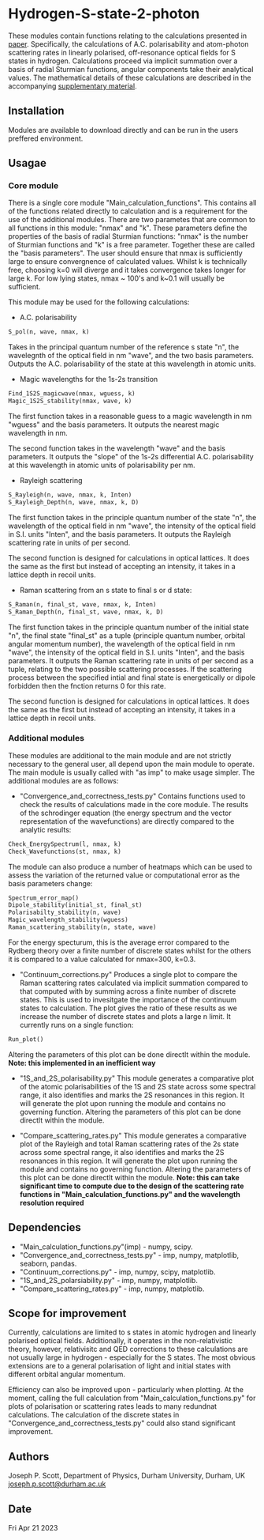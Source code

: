 # Hydrogen-S-state-2-photon
These modules contain functions relating to the calculations presented in [paper](). 
Specifically, the calculations of A.C. polarisability and atom-photon scattering rates in linearly polarised, off-resonance optical fields for S states in hydrogen. Calculations proceed via implicit summation over a basis of radial Sturmian functions, angular components take their analytical values.  The mathematical details of these calculations are described in the accompanying [supplementary material]().

## Installation

Modules are available to download directly and can be run in the users preffered environment.

## Usagae

### Core module
There is a single core module "Main_calculation_functions". This contains all of the functions related directly to calculation and is a requirement for the use of the additional modules. There are two parametes that are common to all functions in this module: "nmax" and "k". These parameters define the properties of the basis of radial Sturmian functions: "nmax" is the number of Sturmian functions and "k" is a free parameter. Together these are called the "basis parameters". 
The user should ensure that nmax is sufficiently large to ensure convergnence of calculated values. Whilst k is technically free, choosing k=0 will diverge and it takes convergence takes longer for large k. For low lying states, nmax ~ 100's and k~0.1 will usually be sufficient.

This module may be used for the following calculations:
- A.C. polarisability
```python
S_pol(n, wave, nmax, k)
``` 
Takes in the principal quantum number of the reference s state "n", the wavelegnth of the optical field in nm "wave", and the two basis parameters. Outputs the A.C. polarisability of the state at this wavelength in atomic units.
- Magic wavelengths for the 1s-2s transition
```python
Find_1S2S_magicwave(nmax, wguess, k)
Magic_1S2S_stability(nmax, wave, k)
```
The first function takes in a reasonable guess to a magic wavelength in nm "wguess" and the basis parameters. It outputs the nearest magic wavelength in nm.

The second function takes in the wavelength "wave" and the basis parameters. It outputs the "slope" of the 1s-2s differential A.C. polarisability at this wavelength in atomic units of polarisability per nm.
- Rayleigh scattering
```python
S_Rayleigh(n, wave, nmax, k, Inten)
S_Rayleigh_Depth(n, wave, nmax, k, D)
```
The first function takes in the principle quantum number of the state "n", the wavelength of the optical field in nm "wave", the intensity of the optical field in S.I. units "Inten", and the basis parameters. It outputs the Rayleigh scattering rate in units of per second. 

The second function is designed for calculations in optical lattices. It does the same as the first but instead of accepting an intensity, it takes in a lattice depth in recoil units.

- Raman scattering from an s state to final s or d state:
```python
S_Raman(n, final_st, wave, nmax, k, Inten)
S_Raman_Depth(n, final_st, wave, nmax, k, D)
```
The first function takes in the principle quantum number of the initial state "n", the final state "final_st" as a tuple (principle quantum number, orbital angular momentum number), the wavelength of the optical field in nm "wave", the intensity of the optical field in S.I. units "Inten", and the basis parameters. It outputs the Raman scattering rate in units of per second as a tuple, relating to the two possible scattering processes. If the scattering process between the specified intial and final state is energetically or dipole forbidden then the fnction returns 0 for this rate.

The second function is designed for calculations in optical lattices. It does the same as the first but instead of accepting an intensity, it takes in a lattice depth in recoil units.

### Additional modules
These modules are additional to the main module and are not strictly necessary to the general user, all depend upon the main module to operate. The main module is usually called with "as imp" to make usage simpler. The additional modules are as follows:

- "Convergence_and_correctness_tests.py"
Contains functions used to check the results of calculations made in the core module. The results of the schrodinger equation (the energy spectrum and the vector representation of the wavefunctions) are directly compared to the analytic results:
```python
Check_EnergySpectrum(l, nmax, k)
Check_Wavefunctions(st, nmax, k)
```
The module can also produce a number of heatmaps which can be used to assess the variation of the returned value or computational error as the basis parameters change:
```python
Spectrum_error_map()
Dipole_stability(initial_st, final_st)
Polarisabilty_stability(n, wave)
Magic_wavelength_stability(wguess)
Raman_scattering_stability(n, state, wave)
```
For the energy specturum, this is the average error compared to the Rydberg theory over a finite number of discrete states whilst for the others it is compared to a value calculated for nmax=300, k=0.3.

- "Continuum_corrections.py"
Produces a single plot to compare the Raman scattering rates calculated via implicit summation compared to that computed with by summing across a finite number of discrete states. This is used to invesitgate the importance of the continuum states to calculation. The plot gives the ratio of these results as we increase the number of discrete states and plots a large n limit. It currently runs on a single function:
```python
Run_plot()
```
Altering the parameters of this plot can be done directlt within the module.
**Note: this implemented in an inefficient way**

- "1S_and_2S_polarisability.py"
This module generates a comparative plot of the atomic polarisabilities of the 1S and 2S state across some spectral range, it also identifies and marks the 2S resonances in this region. It will generate the plot upon running the module and contains no governing function. Altering the parameters of this plot can be done directlt within the module.

- "Compare_scattering_rates.py"
This module generates a comparative plot of the Rayleigh and total Raman scattering rates of the 2s state across some spectral range, it also identifies and marks the 2S resonances in this region. It will generate the plot upon running the module and contains no governing function. Altering the parameters of this plot can be done directlt within the module.
**Note: this can take significant time to compute due to the design of the scattering rate functions in "Main_calculation_functions.py" and the wavelength resolution required**

## Dependencies
- "Main_calculation_functions.py"(imp) - numpy, scipy.
- "Convergence_and_correctness_tests.py" - imp, numpy, matplotlib, seaborn, pandas.
- "Continuum_corrections.py" - imp, numpy, scipy, matplotlib.
- "1S_and_2S_polarsiability.py" - imp, numpy, matplotlib.
- "Compare_scattering_rates.py" - imp, numpy, matplotlib.

## Scope for improvement

Currently, calculations are limited to s states in atomic hydrogen and linearly polarised optical fields. Additionally, it operates in the non-relativistic theory, however, relativisitc and QED corrections to these calculations are not usually large in hydrogen - especially for the S states. The most obvious extensions are to a general polarisation of light and initial states with different orbital angular momentum. 

Efficiency can also be improved upon - particularly when plotting. At the moment, calling the full calculation from "Main_calculation_functions.py" for plots of polarisation or scattering rates leads to many redundnat calculations. The calculation of the discrete states in "Convergence_and_correctness_tests.py" could also stand significant improvement.

## Authors
Joseph P. Scott, Department of Physics, Durham University, Durham, UK
joseph.p.scott@durham.ac.uk

## Date
Fri Apr 21 2023
